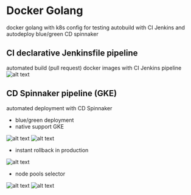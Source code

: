 # Docker Golang
docker golang with k8s config for testing autobuild with CI Jenkins and autodeploy blue/green CD spinnaker 
## CI declarative Jenkinsfile pipeline
automated build (pull request) docker images with CI Jenkins pipeline
![alt text](https://i.imgur.com/Rz9Ka5O.png)
## CD Spinnaker pipeline (GKE)
automated deployment with CD Spinnaker
- blue/green deployment
- native support GKE

![alt text](https://i.imgur.com/s7T02x7.png)
![alt text](https://i.imgur.com/pwVpVVX.png)

- instant rollback in production

![alt text](https://i.imgur.com/eU5CYZh.png)

- node pools selector

![alt text](https://i.imgur.com/a03cIdn.png)
![alt text](https://i.imgur.com/f98esHR.png)
